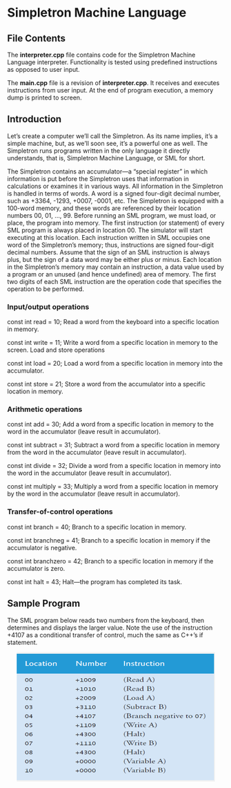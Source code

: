 # Simpletron Machine Language

## File Contents

The **interpreter.cpp** file contains code for the Simpletron Machine Language interpreter. Functionality is tested using predefined instructions as opposed to user input.  

The **main.cpp** file is a revision of **interpreter.cpp**. It receives and executes instructions from user input. At the end of program execution, a memory dump is printed to screen.

## Introduction

Let’s create a computer we’ll call the Simpletron. As its
name implies, it’s a simple machine, but, as we’ll soon see, it’s a powerful one as well. The Simpletron
runs programs written in the only language it directly understands, that is, Simpletron Machine
Language, or SML for short.

 The Simpletron contains an accumulator—a “special register” in which information is put
before the Simpletron uses that information in calculations or examines it in various ways. All
information in the Simpletron is handled in terms of words. A word is a signed four-digit decimal
number, such as +3364, -1293, +0007, -0001, etc. The Simpletron is equipped with a 100-word
memory, and these words are referenced by their location numbers 00, 01, …, 99.
Before running an SML program, we must load, or place, the program into memory. The first
instruction (or statement) of every SML program is always placed in location 00. The simulator
will start executing at this location.
Each instruction written in SML occupies one word of the Simpletron’s memory; thus,
instructions are signed four-digit decimal numbers. Assume that the sign of an SML instruction is
always plus, but the sign of a data word may be either plus or minus. Each location in the Simpletron’s
memory may contain an instruction, a data value used by a program or an unused (and
hence undefined) area of memory. The first two digits of each SML instruction are the operation
code that specifies the operation to be performed.

### Input/output operations

const int read = 10; Read a word from the keyboard into a specific location in
memory.

const int write = 11; Write a word from a specific location in memory to the screen.
Load and store operations

const int load = 20; Load a word from a specific location in memory into the
accumulator.

const int store = 21; Store a word from the accumulator into a specific location in
memory.

### Arithmetic operations
const int add = 30; Add a word from a specific location in memory to the word
in the accumulator (leave result in accumulator).

const int subtract = 31; Subtract a word from a specific location in memory from the
word in the accumulator (leave result in accumulator).

const int divide = 32; Divide a word from a specific location in memory into the
word in the accumulator (leave result in accumulator).

const int multiply = 33; Multiply a word from a specific location in memory by the
word in the accumulator (leave result in accumulator).

### Transfer-of-control operations

const int branch = 40; Branch to a specific location in memory.

const int branchneg = 41; Branch to a specific location in memory if the accumulator is
negative.

const int branchzero = 42; Branch to a specific location in memory if the accumulator is
zero.

const int halt = 43; Halt—the program has completed its task.

## Sample Program

The SML program below reads two numbers from the keyboard, then determines and
displays the larger value. Note the use of the instruction +4107 as a conditional transfer of control,
much the same as C++’s if statement.
<p align="center">
  <img width="460" height="300" src="sample_1.png">
</p>
